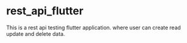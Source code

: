 # rest_api_flutter
 This is a rest api testing flutter application. where user can create read update and delete data.
